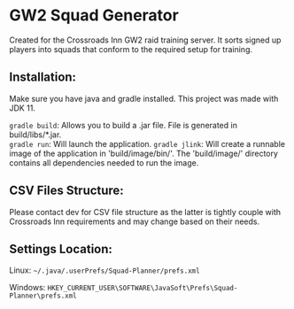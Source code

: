 # GW2 Squad Generator

Created for the Crossroads Inn GW2 raid training server. It sorts signed up players into squads that conform to the required setup for training.

## Installation:

Make sure you have java and gradle installed. This project was made with JDK 11.

`gradle build`: Allows you to build a .jar file. File is generated in build/libs/*.jar.\
`gradle run`: Will launch the application.
`gradle jlink`: Will create a runnable image of the application in 'build/image/bin/'. The 'build/image/' directory contains all dependencies needed to run the image.


## CSV Files Structure:

Please contact dev for CSV file structure as the latter is tightly couple with Crossroads Inn requirements and may change based on their needs.

## Settings Location:

Linux:
`~/.java/.userPrefs/Squad-Planner/prefs.xml`

Windows:
`HKEY_CURRENT_USER\SOFTWARE\JavaSoft\Prefs\Squad-Planner\prefs.xml`